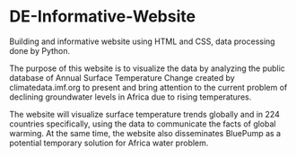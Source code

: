 # DE-Informative-Website

Building and informative website using HTML and CSS, data processing done by Python.

The purpose of this website is to visualize the data by analyzing the public database of Annual Surface Temperature Change created by climatedata.imf.org to present and bring attention to the current problem of declining groundwater levels in Africa due to rising temperatures.

The website will visualize surface temperature trends globally and in 224 countries specifically, using the data to communicate the facts of global warming. At the same time, the website also disseminates BluePump as a potential temporary solution for Africa water problem.

